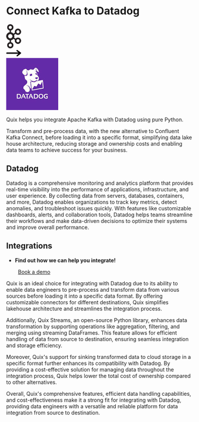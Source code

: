 # Connect Kafka to Datadog

<div class="connect-images cards blog-grid-card" markdown>
<div>
<img src="../images/kafka_logo.png" width="40px" />
</div>
<div>
<img src="../images/arrow.svg" width="40px" />
</div>
<div>
<img src="./images/datadog_1.jpg" />
</div>
</div>

Quix helps you integrate Apache Kafka with Datadog using pure Python.

Transform and pre-process data, with the new alternative to Confluent Kafka Connect, before loading it into a specific format, simplifying data lake house architecture, reducing storage and ownership costs and enabling data teams to achieve success for your business.

## Datadog

Datadog is a comprehensive monitoring and analytics platform that provides real-time visibility into the performance of applications, infrastructure, and user experience. By collecting data from servers, databases, containers, and more, Datadog enables organizations to track key metrics, detect anomalies, and troubleshoot issues quickly. With features like customizable dashboards, alerts, and collaboration tools, Datadog helps teams streamline their workflows and make data-driven decisions to optimize their systems and improve overall performance.

## Integrations

<div class="grid cards" markdown>

- __Find out how we can help you integrate!__

    <a class="md-button md-button--primary" href="https://share.hsforms.com/1iW0TmZzKQMChk0lxd_tGiw4yjw2?__hstc=175542013.2303933fbd746c0ac86d9ccbe9bc9100.1728383268831.1729603416735.1729620918855.31&__hssc=175542013.1.1729620918855&__hsfp=2132701734" target="_blank" style="margin:.5rem;">Book a demo</a>

</div>


Quix is an ideal choice for integrating with Datadog due to its ability to enable data engineers to pre-process and transform data from various sources before loading it into a specific data format. By offering customizable connectors for different destinations, Quix simplifies lakehouse architecture and streamlines the integration process. 

Additionally, Quix Streams, an open-source Python library, enhances data transformation by supporting operations like aggregation, filtering, and merging using streaming DataFrames. This feature allows for efficient handling of data from source to destination, ensuring seamless integration and storage efficiency. 

Moreover, Quix's support for sinking transformed data to cloud storage in a specific format further enhances its compatibility with Datadog. By providing a cost-effective solution for managing data throughout the integration process, Quix helps lower the total cost of ownership compared to other alternatives. 

Overall, Quix's comprehensive features, efficient data handling capabilities, and cost-effectiveness make it a strong fit for integrating with Datadog, providing data engineers with a versatile and reliable platform for data integration from source to destination.

